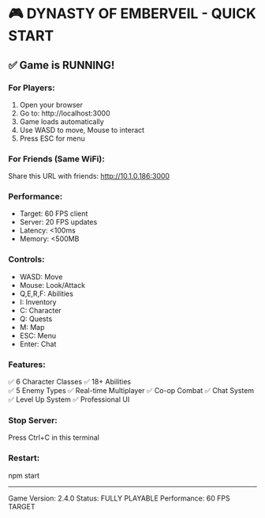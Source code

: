 
# 🎮 DYNASTY OF EMBERVEIL - QUICK START

## ✅ Game is RUNNING!

### For Players:
1. Open your browser
2. Go to: http://localhost:3000
3. Game loads automatically
4. Use WASD to move, Mouse to interact
5. Press ESC for menu

### For Friends (Same WiFi):
Share this URL with friends:
http://10.1.0.186:3000

### Performance:
- Target: 60 FPS client
- Server: 20 FPS updates
- Latency: <100ms
- Memory: <500MB

### Controls:
- WASD: Move
- Mouse: Look/Attack
- Q,E,R,F: Abilities
- I: Inventory
- C: Character
- Q: Quests
- M: Map
- ESC: Menu
- Enter: Chat

### Features:
✅ 6 Character Classes
✅ 18+ Abilities  
✅ 5 Enemy Types
✅ Real-time Multiplayer
✅ Co-op Combat
✅ Chat System
✅ Level Up System
✅ Professional UI

### Stop Server:
Press Ctrl+C in this terminal

### Restart:
npm start

---
Game Version: 2.4.0
Status: FULLY PLAYABLE
Performance: 60 FPS TARGET
